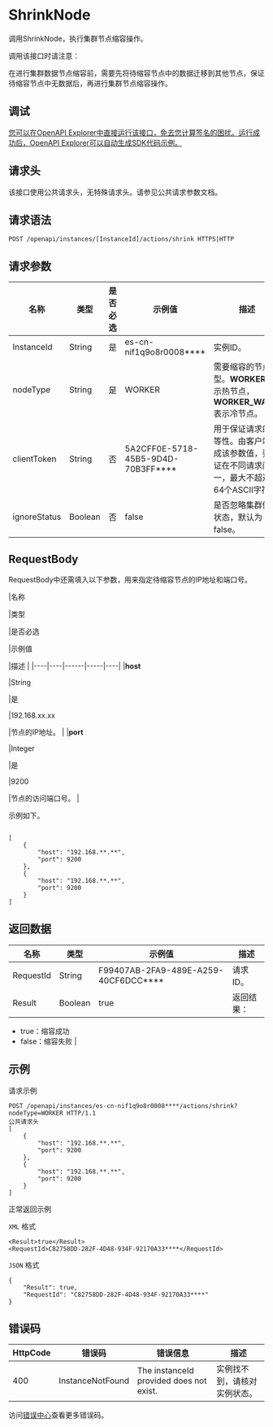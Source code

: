 # ShrinkNode

调用ShrinkNode，执行集群节点缩容操作。

调用该接口时请注意：

在进行集群数据节点缩容前，需要先将待缩容节点中的数据迁移到其他节点，保证待缩容节点中无数据后，再进行集群节点缩容操作。

## 调试

[您可以在OpenAPI Explorer中直接运行该接口，免去您计算签名的困扰。运行成功后，OpenAPI Explorer可以自动生成SDK代码示例。](https://api.aliyun.com/#product=elasticsearch&api=ShrinkNode&type=ROA&version=2017-06-13)

## 请求头

该接口使用公共请求头，无特殊请求头。请参见公共请求参数文档。

## 请求语法

```
POST /openapi/instances/[InstanceId]/actions/shrink HTTPS|HTTP
```

## 请求参数

|名称|类型|是否必选|示例值|描述|
|--|--|----|---|--|
|InstanceId|String|是|es-cn-nif1q9o8r0008\*\*\*\*|实例ID。 |
|nodeType|String|是|WORKER|需要缩容的节点类型。**WORKER**表示热节点，**WORKER\_WARM**表示冷节点。 |
|clientToken|String|否|5A2CFF0E-5718-45B5-9D4D-70B3FF\*\*\*\*|用于保证请求的幂等性。由客户端生成该参数值，要保证在不同请求间唯一，最大不超过64个ASCII字符。 |
|ignoreStatus|Boolean|否|false|是否忽略集群健康状态，默认为false。 |

## RequestBody

RequestBody中还需填入以下参数，用来指定待缩容节点的IP地址和端口号。

|名称

|类型

|是否必选

|示例值

|描述 |
|----|----|------|-----|----|
|**host**

|String

|是

|192.168.xx.xx

|节点的IP地址。 |
|**port**

|Integer

|是

|9200

|节点的访问端口号。 |

示例如下。

```

[
	{
		"host": "192.168.**.**",
		"port": 9200
	},
	{
		"host": "192.168.**.**",
		"port": 9200
	}
]

```

## 返回数据

|名称|类型|示例值|描述|
|--|--|---|--|
|RequestId|String|F99407AB-2FA9-489E-A259-40CF6DCC\*\*\*\*|请求ID。 |
|Result|Boolean|true|返回结果：

 -   true：缩容成功
-   false：缩容失败 |

## 示例

请求示例

```
POST /openapi/instances/es-cn-nif1q9o8r0008****/actions/shrink?nodeType=WORKER HTTP/1.1
公共请求头
[
	{
		"host": "192.168.**.**",
		"port": 9200
	},
	{
		"host": "192.168.**.**",
		"port": 9200
	}
]
```

正常返回示例

`XML` 格式

```
<Result>true</Result>
<RequestId>C82758DD-282F-4D48-934F-92170A33****</RequestId>
```

`JSON` 格式

```
{
    "Result": true,
    "RequestId": "C82758DD-282F-4D48-934F-92170A33****"
}
```

## 错误码

|HttpCode|错误码|错误信息|描述|
|--------|---|----|--|
|400|InstanceNotFound|The instanceId provided does not exist.|实例找不到，请核对实例状态。|

访问[错误中心](https://error-center.alibabacloud.com/status/product/elasticsearch)查看更多错误码。

